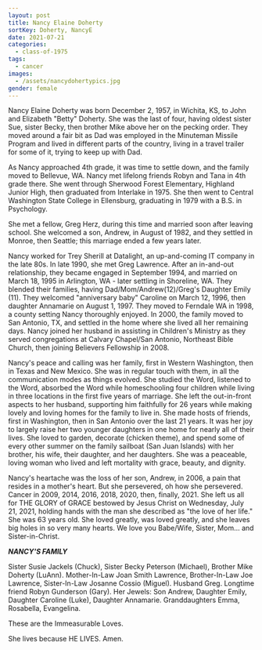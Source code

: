 ```yaml
---
layout: post
title: Nancy Elaine Doherty
sortKey: Doherty, NancyE
date: 2021-07-21
categories:
  - class-of-1975
tags:
  - cancer
images:
  - /assets/nancydohertypics.jpg
gender: female
---
```

Nancy Elaine Doherty was born December 2, 1957, in Wichita, KS, to John and Elizabeth "Betty" Doherty. She was the last of four, having oldest sister Sue, sister Becky, then brother Mike above her on the pecking order. They moved around a fair bit as Dad was employed in the Minuteman Missile Program and lived in different parts of the country, living in a travel trailer for some of it, trying to keep up with Dad. 

As Nancy approached 4th grade, it was time to settle down, and the family moved to Bellevue, WA. Nancy met lifelong friends Robyn and Tana in 4th grade there. She went through Sherwood Forest Elementary, Highland Junior High, then graduated from Interlake in 1975. She then went to Central Washington State College in Ellensburg, graduating in 1979 with a B.S. in Psychology.

She met a fellow, Greg Herz, during this time and married soon after leaving school. She welcomed a son, Andrew, in August of 1982, and they settled in Monroe, then Seattle; this marriage ended a few years later. 

Nancy worked for Trey Sherill at Datalight, an up-and-coming IT company in the late 80s. In late 1990, she met Greg Lawrence. After an in-and-out relationship, they became engaged in September 1994, and married on March 18, 1995 in Arlington, WA - later settling in Shoreline, WA. They blended their families, having Dad/Mom/Andrew(12)/Greg's Daughter Emily (11). They welcomed "anniversary baby" Caroline on March 12, 1996, then daughter Annamarie on August 1, 1997. They moved to Ferndale WA in 1998, a county setting Nancy thoroughly enjoyed. In 2000, the family moved to San Antonio, TX, and settled in the home where she lived all her remaining days. Nancy joined her husband in assisting in Children's Ministry as they served congregations at Calvary Chapel/San Antonio, Northeast Bible Church, then joining Believers Fellowship in 2008.

Nancy's peace and calling was her family, first in Western Washington, then in Texas and New Mexico. She was in regular touch with them, in all the communication modes as things evolved. She studied the Word, listened to the Word, absorbed the Word while homeschooling four children while living in three locations in the first five years of marriage. She left the out-in-front aspects to her husband, supporting him faithfully for 26 years while making lovely and loving homes for the family to live in. She made hosts of friends, first in Washington, then in San Antonio over the last 21 years. It was her joy to largely raise her two younger daughters in one home for nearly all of their lives. She loved to garden, decorate (chicken theme), and spend some of every other summer on the family sailboat (San Juan Islands) with her brother, his wife, their daughter, and her daughters. She was a peaceable, loving woman who lived and left mortality with grace, beauty, and dignity.

Nancy's heartache was the loss of her son, Andrew, in 2006, a pain that resides in a mother's heart. But she persevered, oh how she persevered. Cancer in 2009, 2014, 2016, 2018, 2020, then, finally, 2021. She left us all for THE GLORY of GRACE bestowed by Jesus Christ on Wednesday, July 21, 2021, holding hands with the man she described as "the love of her life." She was 63 years old. She loved greatly, was loved greatly, and she leaves big holes in so very many hearts. We love you Babe/Wife, Sister, Mom... and Sister-in-Christ.



***NANCY'S FAMILY***

Sister Susie Jackels (Chuck), Sister Becky Peterson (Michael), Brother Mike Doherty (LuAnn). Mother-In-Law Joan Smith Lawrence, Brother-In-Law Joe Lawrence, Sister-In-Law Josanne Cossio (Miguel). Husband Greg. Longtime friend Robyn Gunderson (Gary). Her Jewels: Son Andrew, Daughter Emily, Daughter Caroline (Luke), Daughter Annamarie. Granddaughters Emma, Rosabella, Evangelina.

These are the Immeasurable Loves. 


She lives because HE LIVES. Amen.